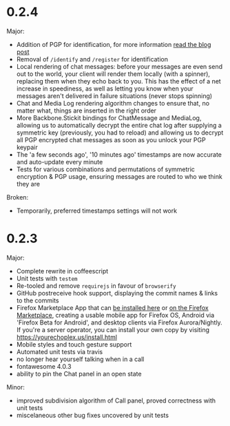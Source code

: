 0.2.4
=====

Major:
- Addition of PGP for identification, for more information [read the blog post](https://blog.echoplex.us/2014/03/05/echoplexus-and-pgp/)
- Removal of `/identify` and `/register` for identification
- Local rendering of chat messages:  before your messages are even send out to the world, your client will render them locally (with a spinner), replacing them when they echo back to you.  This has the effect of a net increase in speediness, as well as letting you know when your messages aren't delivered in failure situations (never stops spinning)
- Chat and Media Log rendering algorithm changes to ensure that, no matter what, things are inserted in the right order
- More Backbone.Stickit bindings for ChatMessage and MediaLog, allowing us to automatically decrypt the entire chat log after supplying a symmetric key (previously, you had to reload) and allowing us to decrypt all PGP encrypted chat messages as soon as you unlock your PGP keypair
- The 'a few seconds ago', '10 minutes ago' timestamps are now accurate and auto-update every minute
- Tests for various combinations and permutations of symmetric encryption & PGP usage, ensuring messages are routed to who we think they are

Broken:
- Temporarily, preferred timestamps settings will not work

0.2.3
=====

Major:
- Complete rewrite in coffeescript
- Unit tests with `testem`
- Re-tooled and remove `requirejs` in favour of `browserify`
- GitHub postreceive hook support, displaying the commit names & links to the commits
- Firefox Marketplace App that can [be installed here](https://chat.echoplex.us/install.html) or [on the Firefox Marketplace](https://marketplace.firefox.com/app/echoplexus), creating a usable mobile app for Firefox OS, Android via 'Firefox Beta for Android', and desktop clients via Firefox Aurora/Nightly.  If you're a server operator, you can install your own copy by visiting https://yourechoplex.us/install.html
- Mobile styles and touch gesture support
- Automated unit tests via travis
- no longer hear yourself talking when in a call
- fontawesome 4.0.3
- ability to pin the Chat panel in an open state

Minor:
- improved subdivision algorithm of Call panel, proved correctness with unit tests
- miscelaneous other bug fixes uncovered by unit tests
